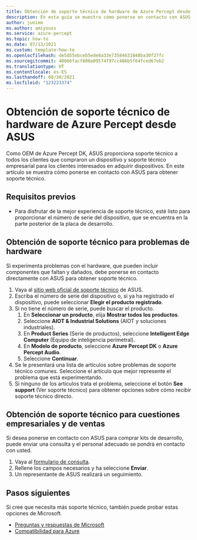 ```yaml
---
title: Obtención de soporte técnico de hardware de Azure Percept desde ASUS
description: En esta guía se muestra cómo ponerse en contacto con ASUS para obtener soporte técnico para hardware Azure Percept DK.
author: juniem
ms.author: amiyouss
ms.service: azure-percept
ms.topic: how-to
ms.date: 07/13/2021
ms.custom: template-how-to
ms.openlocfilehash: de5d55ebceb5ede8a33e73584631048ba30f27fc
ms.sourcegitcommit: 40866facf800a09574f97cc486b5f64fced67eb2
ms.translationtype: HT
ms.contentlocale: es-ES
ms.lasthandoff: 08/30/2021
ms.locfileid: "123223374"
---
```

# <a name="get-azure-percept-hardware-support-from-asus"></a>Obtención de soporte técnico de hardware de Azure Percept desde ASUS

Como OEM de Azure Percept DK, ASUS proporciona soporte técnico a todos los clientes que compraron un dispositivo y soporte técnico empresarial para los clientes interesados en adquirir dispositivos. En este artículo se muestra cómo ponerse en contacto con ASUS para obtener soporte técnico.


## <a name="prerequisites"></a>Requisitos previos

- Para disfrutar de la mejor experiencia de soporte técnico, esté listo para proporcionar el número de serie del dispositivo, que se encuentra en la parte posterior de la placa de desarrollo.

## <a name="get-technical-support-for-hardware-issues"></a>Obtención de soporte técnico para problemas de hardware
Si experimenta problemas con el hardware, que pueden incluir componentes que faltan y dañados, debe ponerse en contacto directamente con ASUS para obtener soporte técnico.
1. Vaya al [sitio web oficial de soporte técnico](https://www.asus.com/us/support/contact/troubleshooting) de ASUS.
1. Escriba el número de serie del dispositivo o, si ya ha registrado el dispositivo, puede seleccionar **Elegir el producto registrado**.
1. Si no tiene el número de serie, puede buscar el producto.
    1. En **Seleccionar un producto**, elija **Mostrar todos los productos**.
    1. Seleccione **AIOT & Industrial Solutions** (AIOT y soluciones industriales).
    1. En **Product Series** (Serie de productos), seleccione **Intelligent Edge Computer** (Equipo de inteligencia perimetral).
    1. En **Modelo de producto**, seleccione **Azure Percept DK** o **Azure Percept Audio**.
    1. Seleccione **Continuar**.
1. Se le presentará una lista de artículos sobre problemas de soporte técnico comunes. Seleccione el artículo que mejor represente el problema que está experimentando.
1. Si ninguno de los artículos trata el problema, seleccione el botón **See support** (Ver soporte técnico) para obtener opciones sobre cómo recibir soporte técnico directo.

## <a name="get-support-for-business-and-sales-questions"></a>Obtención de soporte técnico para cuestiones empresariales y de ventas
Si desea ponerse en contacto con ASUS para comprar kits de desarrollo, puede enviar una consulta y el personal adecuado se pondrá en contacto con usted.
1. Vaya al [formulario de consulta](https://iot.asus.com/inquiry/).
1. Rellene los campos necesarios y ha seleccione **Enviar**.
1. Un representante de ASUS realizará un seguimiento.

## <a name="next-steps"></a>Pasos siguientes
Si cree que necesita más soporte técnico, también puede probar estas opciones de Microsoft.
- [Preguntas y respuestas de Microsoft](/answers/products/)
- [Compatibilidad para Azure](https://azure.microsoft.com/support/plans/)